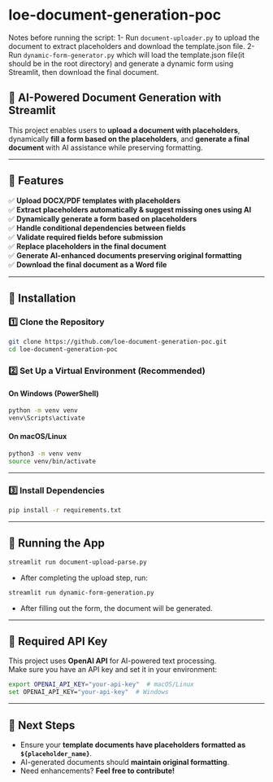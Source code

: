 # loe-document-generation-poc

Notes before running the script:
1- Run `document-uploader.py` to upload the document to extract placeholders and download the template.json file.
2- Run `dynamic-form-generator.py` which will load the template.json file(it should be in the root directory) and generate a dynamic form using Streamlit, then download the final document.



## **📜 AI-Powered Document Generation with Streamlit**
This project enables users to **upload a document with placeholders**, dynamically **fill a form based on the placeholders**, and **generate a final document** with AI assistance while preserving formatting.

---

## **📌 Features**
✅ **Upload DOCX/PDF templates with placeholders**  
✅ **Extract placeholders automatically & suggest missing ones using AI**  
✅ **Dynamically generate a form based on placeholders**  
✅ **Handle conditional dependencies between fields**  
✅ **Validate required fields before submission**  
✅ **Replace placeholders in the final document**  
✅ **Generate AI-enhanced documents preserving original formatting**  
✅ **Download the final document as a Word file**  

---

## **🚀 Installation**
### **1️⃣ Clone the Repository**
```sh
git clone https://github.com/loe-document-generation-poc.git
cd loe-document-generation-poc
```

### **2️⃣ Set Up a Virtual Environment (Recommended)**
#### **On Windows (PowerShell)**
```sh
python -m venv venv
venv\Scripts\activate
```

#### **On macOS/Linux**
```sh
python3 -m venv venv
source venv/bin/activate
```

---

### **3️⃣ Install Dependencies**
```sh
pip install -r requirements.txt
```

---

## **📌 Running the App**
```sh
streamlit run document-upload-parse.py
```
- After completing the upload step, run:
```sh
streamlit run dynamic-form-generation.py
```
- After filling out the form, the document will be generated.

---

## **📌 Required API Key**
This project uses **OpenAI API** for AI-powered text processing.  
Make sure you have an API key and set it in your environment:
```sh
export OPENAI_API_KEY="your-api-key"  # macOS/Linux
set OPENAI_API_KEY="your-api-key"  # Windows
```

---

## **🎯 Next Steps**
- Ensure your **template documents have placeholders formatted as `${placeholder_name}`**.
- AI-generated documents should **maintain original formatting**.
- Need enhancements? **Feel free to contribute!**

